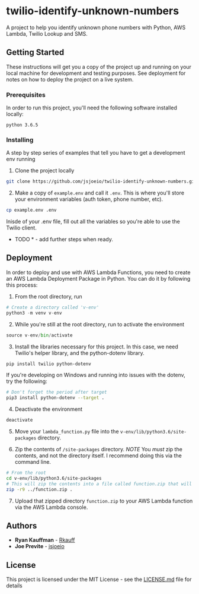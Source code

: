 # twilio-identify-unknown-numbers

A project to help you identify unknown phone numbers with Python, AWS Lambda, Twilio Lookup and SMS.

## Getting Started

These instructions will get you a copy of the project up and running on your local machine for development and testing purposes. See deployment for notes on how to deploy the project on a live system.

### Prerequisites

In order to run this project, you'll need the following software installed locally:

```
python 3.6.5
```

### Installing

A step by step series of examples that tell you have to get a development env running

1. Clone the project locally

```bash
git clone https://github.com/jsjoeio/twilio-identify-unknown-numbers.git
```

2. Make a copy of `example.env` and call it `.env`. This is where you'll store your environment variables (auth token, phone number, etc).

```bash
cp example.env .env
```

Inisde of your .env file, fill out all the variables so you're able to use the Twilio client.

* TODO * - add further steps when ready.

## Deployment

In order to deploy and use with AWS Lambda Functions, you need to create an AWS Lambda Deployment Package in Python. You can do it by following this process:

1. From the root directory, run

```python
# Create a directory called 'v-env'
python3 -m venv v-env
```

2. While you're still at the root directory, run to activate the environment

```python
source v-env/bin/activate
```

3. Install the libraries necessary for this project. In this case, we need Twilio's helper library, and the python-dotenv library. 

```bash
pip install twilio python-dotenv
```
If you're developing on Windows and running into issues with the dotenv, try the following:
```bash
# Don't forget the period after target
pip3 install python-dotenv --target .
```

4. Deactivate the environment

```bash
deactivate
```

5. Move your `lambda_function.py` file into the `v-env/lib/python3.6/site-packages` directory.

6. Zip the contents of `/site-packages` directory. *NOTE* You _must_ zip the contents, and not the directory itself. I recommend doing this via the command line.

```bash
# From the root
cd v-env/lib/python3.6/site-packages
# This will zip the contents into a file called function.zip that will be in the parent directory
zip -r9 ../function.zip .
```

7. Upload that zipped directory `function.zip` to your AWS Lambda function via the AWS Lambda console.


## Authors

* **Ryan Kauffman** - [Rkauff](https://github.com/Rkauff)
* **Joe Previte** - [jsjoeio](https://github.com/jsjoeio)


## License

This project is licensed under the MIT License - see the [LICENSE.md](LICENSE.md) file for details

